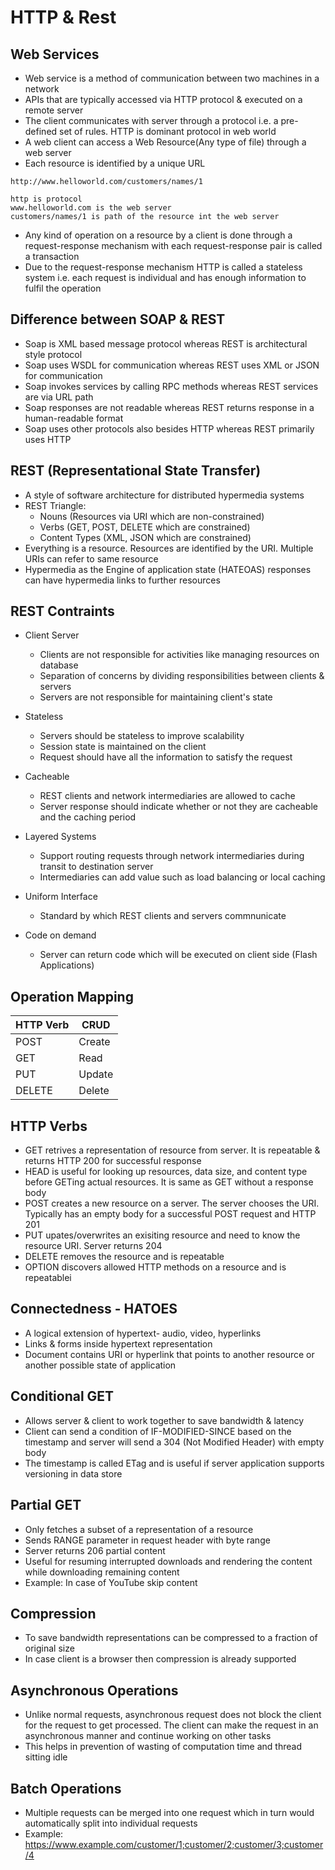 # HTTP & Rest

## Web Services

 - Web service is a method of communication between two machines in a network
 - APIs that are typically accessed via HTTP protocol & executed on a remote server
 - The client communicates with server through a protocol i.e. a pre-defined set of rules. HTTP is dominant protocol in web world
 - A web client can access a Web Resource(Any type of file) through a web server
 - Each resource is identified by a unique URL
```
http://www.helloworld.com/customers/names/1

http is protocol
www.helloworld.com is the web server
customers/names/1 is path of the resource int the web server
```
 - Any kind of operation on a resource by a client is done through a request-response mechanism with each request-response pair is called a transaction
 - Due to the request-response mechanism HTTP is called a stateless system i.e. each request is individual and has enough information to fulfil the operation

## Difference between SOAP & REST

 - Soap is XML based message protocol whereas REST is architectural style protocol
 - Soap uses WSDL for communication whereas REST uses XML or JSON for communication
 - Soap invokes services by calling RPC methods whereas REST services are via URL path
 - Soap responses are not readable whereas REST returns response in a human-readable format
 - Soap uses other protocols also besides HTTP whereas REST primarily uses HTTP

## REST (Representational State Transfer)

 - A style of software architecture for distributed hypermedia systems
 - REST Triangle:
    - Nouns (Resources via URI which are non-constrained)
    - Verbs (GET, POST, DELETE which are constrained)
    - Content Types (XML, JSON which are constrained)
 - Everything is a resource. Resources are identified by the URI. Multiple URIs can refer to same resource
 - Hypermedia as the Engine of application state (HATEOAS) responses can have hypermedia links to further resources

## REST Contraints

 - Client Server
    - Clients are not responsible for activities like managing resources on database
    - Separation of concerns by dividing responsibilities between clients & servers
    - Servers are not responsible for maintaining client's state

 - Stateless
    - Servers should be stateless to improve scalability
    - Session state is maintained on the client
    - Request should have all the information to satisfy the request

 - Cacheable
    - REST clients and network intermediaries are allowed to cache
    - Server response should indicate whether or not they are cacheable and the caching period

 - Layered Systems
    - Support routing requests through network intermediaries during transit to destination server
    - Intermediaries can add value such as load balancing or local caching

 - Uniform Interface
    - Standard by which REST clients and servers commnunicate
 
 - Code on demand
    - Server can return code which will be executed on client side (Flash Applications)

## Operation Mapping
HTTP Verb | CRUD
--- | --- 
POST | Create
GET | Read
PUT | Update
DELETE | Delete

## HTTP Verbs
 - GET retrives a representation of resource from server. It is repeatable & returns HTTP 200 for successful response
 - HEAD is useful for looking up resources, data size, and content type before GETing actual resources. It is same as GET without a response body
 - POST creates a new resource on a server. The server chooses the URI.  Typically has an empty body for a successful POST request and HTTP 201
 - PUT upates/overwrites an exisiting resource and need to know the resource URI. Server returns 204
 - DELETE removes the resource and is repeatable
 - OPTION discovers allowed HTTP methods on a resource and is repeatablei

## Connectedness - HATOES
 - A logical extension of hypertext- audio, video, hyperlinks
 - Links & forms inside hypertext representation
 - Document contains URI or hyperlink that points to another resource or another possible state of application

## Conditional GET
 - Allows server & client to work together to save bandwidth & latency 
 - Client can send a condition of IF-MODIFIED-SINCE based on the timestamp and server will send a 304 (Not Modified Header) with empty body
 - The timestamp is called ETag and is useful if server application supports versioning in data store

## Partial GET
 - Only fetches a subset of a representation of a resource
 - Sends RANGE parameter in request header with byte range
 - Server returns 206 partial content 
 - Useful for resuming interrupted downloads and rendering the content while downloading remaining content
 - Example: In case of YouTube skip content

## Compression
 - To save bandwidth representations can be compressed to a fraction of original size
 - In case client is a browser then compression is already supported

## Asynchronous Operations
 - Unlike normal requests, asynchronous request does not block the client for the request to get processed. The client can make the request in an asynchronous manner and continue working on other tasks
 - This helps in prevention of wasting of computation time and thread sitting idle

## Batch Operations
 - Multiple requests can be merged into one request which in turn would automatically split into individual requests
 - Example: https://www.example.com/customer/1;customer/2;customer/3;customer/4
